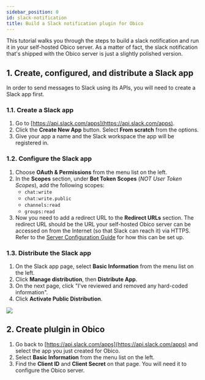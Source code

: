 ```yaml
---
sidebar_position: 0
id: slack-notification
title: Build a Slack notification plugin for Obico
---
```


This tutorial walks you through the steps to build a slack notification and run it in your self-hosted Obico server. As a matter of fact, the slack notification that's shipped with the Obico server is just a slightly polished version.

## 1. Create, configured, and distribute a Slack app

In order to send messages to Slack using its APIs, you will need to create a Slack app first.

### 1.1. Create a Slack app

1. Go to [https://api.slack.com/apps](https://api.slack.com/apps).
1. Click the **Create New App** button. Select **From scratch** from the options.
1. Give your app a name and the Slack workspace the app will be registered in.

### 1.2. Configure the Slack app

1. Choose **OAuth & Permissions** from the menu list on the left.
1. In the **Scopes** section, under **Bot Token Scopes** (*NOT User Token Scopes*), add the following scopes:
    - `chat:write`
    - `chat:write.public`
    - `channels:read`
    - `groups:read`
1. Now you need to add a redirect URL to the **Redirect URLs** section. The redirect URL should be the URL your self-hosted Obico server can be accessed on from the Internet (so that Slack can reach it) via HTTPS. Refer to the [Server Configuration Guide](#) for how this can be set up.

### 1.3. Distribute the Slack app

1. On the Slack app page, select **Basic Information** from the menu list on the left.
1. Click **Manage distribution**, then **Distribute App**.
1. On the next page, click "I've reviewed and removed any hard-coded information".
1. Click **Activate Public Distribution**.

![](/img/tutorials/slack-app-distribution.jpg)

## 2. Create plulgin in Obico

1. Go back to [https://api.slack.com/apps](https://api.slack.com/apps) and select the app you just created for Obico.
1. Select **Basic Information** from the menu list on the left.
1. Find the **Client ID** and **Client Secret** on that page. You will need it to configure the Obico server.

